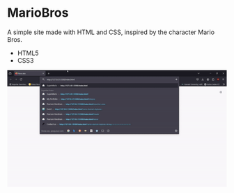 # MarioBros 

A simple site made with HTML and CSS, inspired by the character Mario Bros.

- HTML5
- CSS3

![Mario Animation](mario-ezgif.com-video-to-gif-converter.gif)
